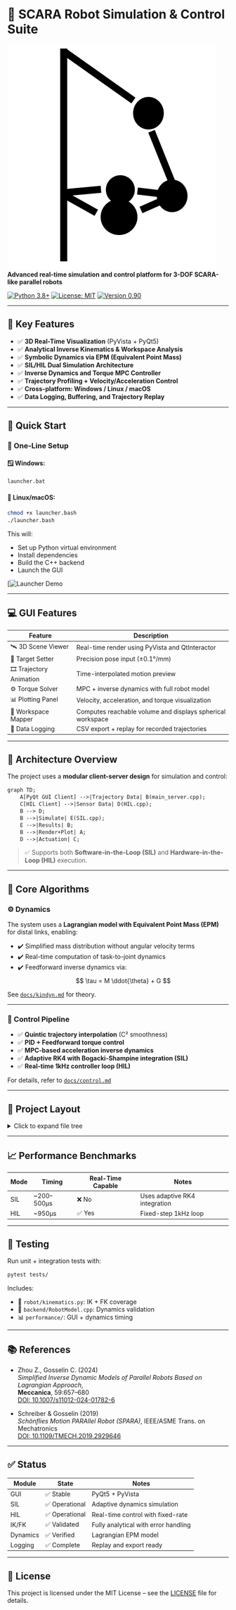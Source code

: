 # 🦾 SCARA Robot Simulation & Control Suite

![SCARA Robot Visualization](./assets/images/scara_icon.svg)  
**Advanced real-time simulation and control platform for 3-DOF SCARA-like parallel robots**

[![Python 3.8+](https://img.shields.io/badge/python-3.8%2B-blue.svg)](https://www.python.org/)
[![License: MIT](https://img.shields.io/badge/License-MIT-yellow.svg)](https://opensource.org/licenses/MIT)
[![Version 0.90](https://img.shields.io/badge/version-0.90-blue)](https://github.com/yourusername/scara-robot/releases)

---

## 🌟 Key Features

- ✅ **3D Real-Time Visualization** (PyVista + PyQt5)
- ✅ **Analytical Inverse Kinematics & Workspace Analysis**
- ✅ **Symbolic Dynamics via EPM (Equivalent Point Mass)**
- ✅ **SIL/HIL Dual Simulation Architecture**
- ✅ **Inverse Dynamics and Torque MPC Controller**
- ✅ **Trajectory Profiling + Velocity/Acceleration Control**
- ✅ **Cross-platform: Windows / Linux / macOS**
- ✅ **Data Logging, Buffering, and Trajectory Replay**

---

## 🚀 Quick Start

### 🔁 One-Line Setup

#### 🪟 Windows:
```bash
launcher.bat
```

#### 🐧 Linux/macOS:
```bash
chmod +x launcher.bash
./launcher.bash
```

This will:
- Set up Python virtual environment
- Install dependencies
- Build the C++ backend
- Launch the GUI

[![Launcher Demo](assets/images/Launcher.gif)

---

## 💻 GUI Features


| Feature                     | Description                                                  |
|----------------------------|--------------------------------------------------------------|
| 🛰 3D Scene Viewer          | Real-time render using PyVista and QtInteractor              |
| 🎯 Target Setter            | Precision pose input (±0.1°/mm)                              |
| 🎞 Trajectory Animation     | Time-interpolated motion preview                            |
| ⚙️ Torque Solver            | MPC + inverse dynamics with full robot model                |
| 📊 Plotting Panel           | Velocity, acceleration, and torque visualization            |
| 🧠 Workspace Mapper         | Computes reachable volume and displays spherical workspace  |
| 💾 Data Logging             | CSV export + replay for recorded trajectories               |

---

## 🧠 Architecture Overview

The project uses a **modular client-server design** for simulation and control:

```mermaid
graph TD;
    A[PyQt GUI Client] -->|Trajectory Data| B(main_server.cpp);
    C[HIL Client] -->|Sensor Data| D(HIL.cpp);
    B --> D;
    B -->|Simulate| E(SIL.cpp);
    E -->|Results| B;
    B -->|Render+Plot| A;
    D -->|Actuation| C;
```

> ✅ Supports both **Software-in-the-Loop (SIL)** and **Hardware-in-the-Loop (HIL)** execution.

---

## 🧮 Core Algorithms

### ⚙️ Dynamics

The system uses a **Lagrangian model with Equivalent Point Mass (EPM)** for distal links, enabling:

- ✔️ Simplified mass distribution without angular velocity terms
- ✔️ Real-time computation of task-to-joint dynamics
- ✔️ Feedforward inverse dynamics via:
  $$
  \tau = M  \ddot{\theta} + G
  $$

See [`docs/kindyn.md`](./docs/kindyn.md) for theory.

---

### 🧾 Control Pipeline

- ✅ **Quintic trajectory interpolation** (C² smoothness)
- ✅ **PID + Feedforward torque control**
- ✅ **MPC-based acceleration inverse dynamics**
- ✅ **Adaptive RK4 with Bogacki-Shampine integration (SIL)**
- ✅ **Real-time 1kHz controller loop (HIL)**

For details, refer to [`docs/control.md`](./docs/control.md)

---

## 📂 Project Layout

<details>
<summary>Click to expand file tree</summary>

```bash
📦 root/
├── assets/               # Icons & media
│   ├── scara_icon.ico/png
│   └── images/           # GIFs, SVGs
├── backend/              # C++ core (dynamics, control)
│   ├── build/            # CMake output
│   ├── include/          # C++ headers (RobotModel, Controller, etc.)
│   ├── src/              # C++ source (SIL.cpp, HIL.cpp, etc.)
│   └── CMakeLists.txt
├── bin/                  # Compiled binaries
├── buffer/               # Trajectory buffer (temp)
│   └── buffer.csv
├── configs/              # Initial and runtime configurations
├── data/                 # Experiment outputs
│   └── Experiment_X/
│       ├── metadata.json
│       └── Trajectory_1.csv
├── docs/                 # Theory and design notes
│   ├── control.md
│   └── kindyn.md
├── robot/                # Python GUI & logic
├── tests/                # Unit, integration, performance tests
├── utils/                # Code generation, symbolic derivation
│   └── generate_params.py
├── SCARA.py              # Python entry point
├── launcher.bat/.bash/.py
├── requirements.txt
└── README.md
```
</details>

---

## 📈 Performance Benchmarks

| Mode     | Timing      | Real-Time Capable | Notes                       |
|----------|-------------|-------------------|-----------------------------|
| SIL      | ~200–500μs  | ❌ No              | Uses adaptive RK4 integration |
| HIL      | ~950μs      | ✅ Yes             | Fixed-step 1kHz loop          |

---

## 🧪 Testing

Run unit + integration tests with:
```bash
pytest tests/
```

Includes:
- 🧠 `robot/kinematics.py`: IK + FK coverage
- 🚀 `backend/RobotModel.cpp`: Dynamics validation
- 📊 `performance/`: GUI + dynamics timing

---

## 📚 References

- Zhou Z., Gosselin C. (2024)  
  *Simplified Inverse Dynamic Models of Parallel Robots Based on Lagrangian Approach*,  
  **Meccanica**, 59:657–680  
  [DOI: 10.1007/s11012-024-01782-6](https://doi.org/10.1007/s11012-024-01782-6)

- Schreiber & Gosselin (2019)  
  *Schönflies Motion PARAllel Robot (SPARA)*, IEEE/ASME Trans. on Mechatronics  
  [DOI: 10.1109/TMECH.2019.2929646](https://doi.org/10.1109/TMECH.2019.2929646)

---

## ✅ Status

| Module       | State         | Notes                                 |
|--------------|---------------|---------------------------------------|
| GUI          | ✅ Stable      | PyQt5 + PyVista                      |
| SIL          | ✅ Operational | Adaptive dynamics simulation          |
| HIL          | ✅ Operational | Real-time control with fixed-rate     |
| IK/FK        | ✅ Validated   | Fully analytical with error handling  |
| Dynamics     | ✅ Verified    | Lagrangian EPM model                  |
| Logging      | ✅ Complete    | Replay and export ready               |


---

## 📄 License

This project is licensed under the MIT License – see the [LICENSE](./LICENSE) file for details.
